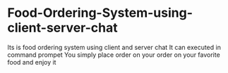 # Food-Ordering-System-using-client-server-chat
Its is food ordering system using client and server chat 
It can executed in command prompet 
You simply place order on your order on your favorite food and enjoy it  
